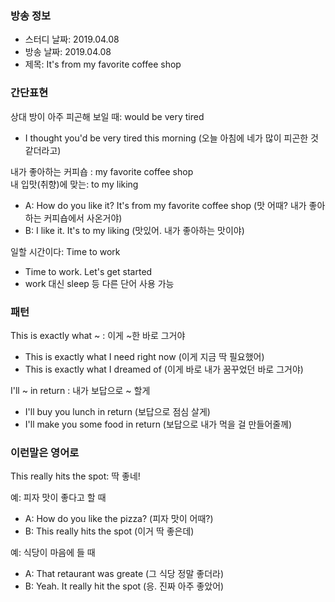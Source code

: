 ### 방송 정보
- 스터디 날짜: 2019.04.08
- 방송 날짜: 2019.04.08
- 제목: It's from my favorite coffee shop

### 간단표현
상대 방이 아주 피곤해 보일 때: would be very tired
- I thought you'd be very tired this morning (오늘 아침에 네가 많이 피곤한 것 같더라고)

내가 좋아하는 커피숍 : my favorite coffee shop <br>
내 입맛(취향)에 맞는: to my liking 
- A: How do you like it? It's from my favorite coffee shop (맛 어때? 내가 좋아하는 커피숍에서 사온거야)
- B: I like it. It's to my liking (맛있어. 내가 좋아하는 맛이야)

일할 시간이다: Time to work
- Time to work. Let's get started
- work 대신 sleep 등 다른 단어 사용 가능

### 패턴
This is exactly what ~ : 이게 ~한 바로 그거야
- This is exactly what I need right now (이게 지금 딱 필요했어)
- This is exactly what I dreamed of (이게 바로 내가 꿈꾸었던 바로 그거야)

I'll ~ in return : 내가 보답으로 ~ 할게
- I'll buy you lunch in return (보답으로 점심 살게)
- I'll make you some food in return (보답으로 내가 먹을 걸 만들어줄께)

### 이런말은 영어로
This really hits the spot: 딱 좋네!

예: 피자 맛이 좋다고 할 때
- A: How do you like the pizza? (피자 맛이 어때?)
- B: This really hits the spot (이거 딱 좋은데)

예: 식당이 마음에 들 때 
- A: That retaurant was greate (그 식당 정말 좋더라)
- B: Yeah. It really hit the spot (응. 진짜 아주 좋았어)